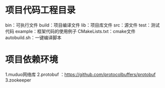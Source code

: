 # 项目代码工程目录
bin：可执行文件
build：项目编译文件
lib：项目库文件
src：源文件
test：测试代码
example：框架代码的使用例子
CMakeLists.txt：cmake文件
autobuild.sh：一键编译脚本

# 项目依赖环境
1.muduo网络库
2.protobuf ：https://github.com/protocolbuffers/protobuf
3.zookeeper